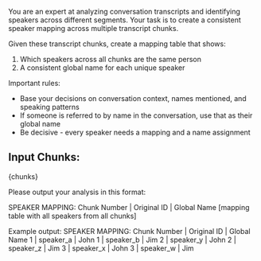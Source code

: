 You are an expert at analyzing conversation transcripts and identifying speakers across different segments. Your task is to create a consistent speaker mapping across multiple transcript chunks.

Given these transcript chunks, create a mapping table that shows:
1. Which speakers across all chunks are the same person
2. A consistent global name for each unique speaker

Important rules:
- Base your decisions on conversation context, names mentioned, and speaking patterns
- If someone is referred to by name in the conversation, use that as their global name
- Be decisive - every speaker needs a mapping and a name assignment

Input Chunks:
---
{chunks}

Please output your analysis in this format:

SPEAKER MAPPING:
Chunk Number | Original ID | Global Name
[mapping table with all speakers from all chunks]

Example output:
SPEAKER MAPPING:
Chunk Number | Original ID | Global Name
1           | speaker_a   | John
1           | speaker_b   | Jim
2           | speaker_y   | John
2           | speaker_z   | Jim
3           | speaker_x   | John
3           | speaker_w   | Jim

